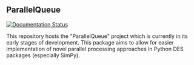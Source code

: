 ParallelQueue
-------------
[![Documentation Status](https://readthedocs.org/projects/parallelqueue/badge/?version=latest)](https://parallelqueue.readthedocs.io/en/latest/?badge=latest)

This repository hosts the "ParallelQueue" project which is currently in its early stages of development. 
This package aims to allow for easier implementation of novel parallel processing 
approaches in Python DES packages (especially SimPy).
